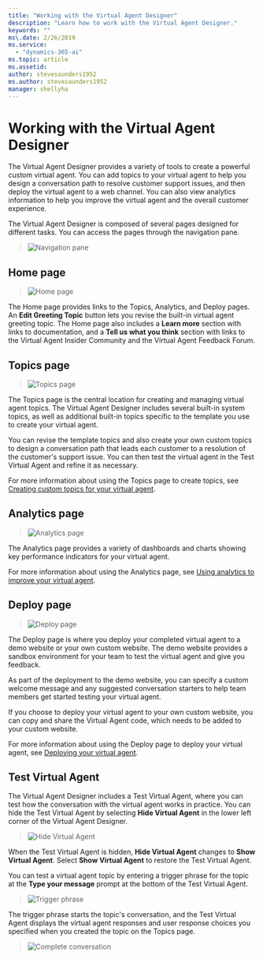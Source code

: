 ```yaml
---
title: "Working with the Virtual Agent Designer"
description: "Learn how to work with the Virtual Agent Designer."
keywords: ""
ms\.date: 2/26/2019
ms.service:
  - "dynamics-365-ai"
ms.topic: article
ms.assetid: 
author: stevesaunders1952
ms.author: stevesaunders1952
manager: shellyha
---
```


# Working with the Virtual Agent Designer

The Virtual Agent Designer provides a variety of tools to create a powerful custom virtual agent. You can add topics to your virtual agent to help you design a conversation path to resolve customer support issues, and then deploy the virtual agent to a web channel. You can also view analytics information to help you improve the virtual agent and the overall customer experience.

The Virtual Agent Designer is composed of several pages designed for different tasks. You can access the pages through the navigation pane.

   > ![Navigation pane](media/nav-pane.png)

## Home page

   > ![Home page](media/open-bot.png)

The Home page provides links to the Topics, Analytics, and Deploy pages.  An **Edit Greeting Topic** button lets you revise the built-in virtual agent greeting topic. The Home page also includes a **Learn more** section with links to documentation, and a **Tell us what you think** section with links to the Virtual Agent Insider Community and the Virtual Agent Feedback Forum.

## Topics page

   > ![Topics page](media/topics-page.png)

The Topics page is the central location for creating and managing virtual agent topics. The Virtual Agent Designer includes several built-in system topics, as well as additional built-in topics specific to the template you use to create your virtual agent.

You can revise the template topics and also create your own custom topics to design a conversation path that leads each customer to a resolution of the customer's support issue. You can then test the virtual agent in the Test Virtual Agent and refine it as necessary.

For more information about using the Topics page to create topics, see [Creating custom topics for your virtual agent](getting-started-create-topics.md).

## Analytics page

   > ![Analytics page](media/analytics-page.png)

The Analytics page provides a variety of dashboards and charts showing key performance indicators for your virtual agent.

For more information about using the Analytics page, see [Using analytics to improve your virtual agent](getting-started-analytics.md).

## Deploy page

   > ![Deploy page](media/deploy-page.png)

The Deploy page is where you deploy your completed virtual agent to a demo website or your own custom website. The demo website provides a sandbox environment for your team to test the virtual agent and give you feedback.

As part of the deployment to the demo website, you can specify a custom welcome message and any suggested conversation starters to help team members get started testing your virtual agent.

If you choose to deploy your virtual agent to your own custom website, you can copy and share the Virtual Agent code, which needs to be added to your custom website.

For more information about using the Deploy page to deploy your virtual agent, see [Deploying your virtual agent](getting-started-deploy.md).

## Test Virtual Agent

The Virtual Agent Designer includes a Test Virtual Agent, where you can test how the conversation with the virtual agent works in practice. You can hide the Test Virtual Agent by selecting **Hide Virtual Agent** in the lower left corner of the Virtual Agent Designer.

   > ![Hide Virtual Agent](media/hide-test-va.png)

When the Test Virtual Agent is hidden, **Hide Virtual Agent** changes to **Show Virtual Agent**. Select **Show Virtual Agent** to restore the Test Virtual Agent.

You can test a virtual agent topic by entering a trigger phrase for the topic at the **Type your message** prompt at the bottom of the Test Virtual Agent.

   > ![Trigger phrase](media/enter-trigger.png)

The trigger phrase starts the topic's conversation, and the Test Virtual Agent displays the virtual agent responses and user response choices you specified when you created the topic on the Topics page.

   > ![Complete conversation](media/test-conversation.png)
